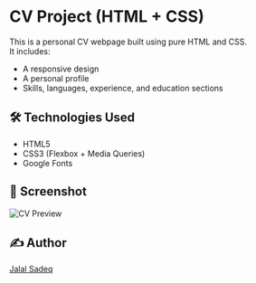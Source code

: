 # CV Project (HTML + CSS)

This is a personal CV webpage built using pure HTML and CSS.  
It includes:
- A responsive design
- A personal profile
- Skills, languages, experience, and education sections

## 🛠️ Technologies Used
- HTML5
- CSS3 (Flexbox + Media Queries)
- Google Fonts

## 📸 Screenshot
![CV Preview](https://github.com/JaLalSaa/nerix-lab/blob/main/Previews/cv-preview.png)

## ✍️ Author
[Jalal Sadeq](https://github.com/jalalsadeq)